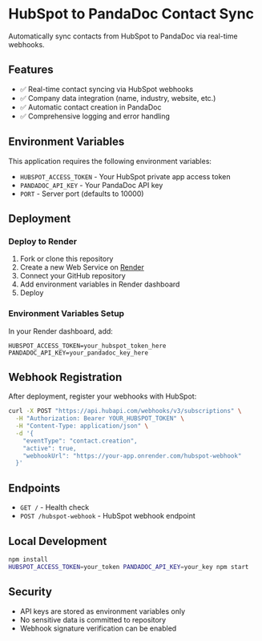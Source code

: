 # HubSpot to PandaDoc Contact Sync

Automatically sync contacts from HubSpot to PandaDoc via real-time webhooks.

## Features

- ✅ Real-time contact syncing via HubSpot webhooks
- ✅ Company data integration (name, industry, website, etc.)
- ✅ Automatic contact creation in PandaDoc
- ✅ Comprehensive logging and error handling

## Environment Variables

This application requires the following environment variables:

- `HUBSPOT_ACCESS_TOKEN` - Your HubSpot private app access token
- `PANDADOC_API_KEY` - Your PandaDoc API key
- `PORT` - Server port (defaults to 10000)

## Deployment

### Deploy to Render

1. Fork or clone this repository
2. Create a new Web Service on [Render](https://render.com)
3. Connect your GitHub repository
4. Add environment variables in Render dashboard
5. Deploy

### Environment Variables Setup

In your Render dashboard, add:

```
HUBSPOT_ACCESS_TOKEN=your_hubspot_token_here
PANDADOC_API_KEY=your_pandadoc_key_here
```

## Webhook Registration

After deployment, register your webhooks with HubSpot:

```bash
curl -X POST "https://api.hubapi.com/webhooks/v3/subscriptions" \
  -H "Authorization: Bearer YOUR_HUBSPOT_TOKEN" \
  -H "Content-Type: application/json" \
  -d '{
    "eventType": "contact.creation",
    "active": true,
    "webhookUrl": "https://your-app.onrender.com/hubspot-webhook"
  }'
```

## Endpoints

- `GET /` - Health check
- `POST /hubspot-webhook` - HubSpot webhook endpoint

## Local Development

```bash
npm install
HUBSPOT_ACCESS_TOKEN=your_token PANDADOC_API_KEY=your_key npm start
```

## Security

- API keys are stored as environment variables only
- No sensitive data is committed to repository
- Webhook signature verification can be enabled